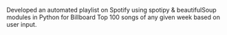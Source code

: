 Developed an automated playlist on Spotify using spotipy & beautifulSoup modules in Python for Billboard Top 100 songs of any given week based on user input.
